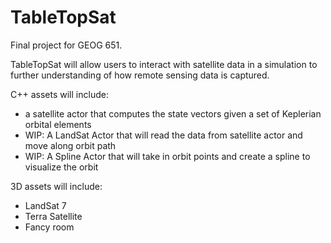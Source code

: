 # TableTopSat

Final project for GEOG 651.

TableTopSat will allow users to interact with satellite data in a simulation to further understanding of how remote sensing data is captured.

C++ assets will include:
- a satellite actor that computes the state vectors given a set of Keplerian orbital elements
- WIP: A LandSat Actor that will read the data from satellite actor and move along orbit path
- WIP: A Spline Actor that will take in orbit points and create a spline to visualize the orbit 

3D assets will include:
- LandSat 7
- Terra Satellite
- Fancy room
